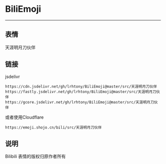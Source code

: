 # BiliEmoji
---
## 表情
天涯明月刀伙伴
## 链接
jsdelivr
```
https://cdn.jsdelivr.net/gh/lrhtony/BiliEmoji@master/src/天涯明月刀伙伴
https://fastly.jsdelivr.net/gh/lrhtony/BiliEmoji@master/src/天涯明月刀伙伴
https://gcore.jsdelivr.net/gh/lrhtony/BiliEmoji@master/src/天涯明月刀伙伴
```
或者使用Cloudflare
```
https://emoji.shojo.cn/bili/src/天涯明月刀伙伴
```
## 说明
Bilibili 表情的版权归原作者所有
